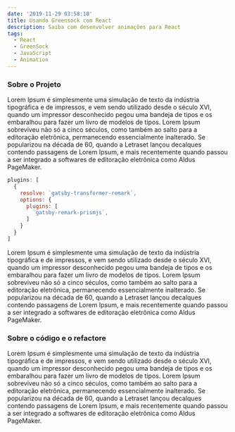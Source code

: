 ```yaml
---
date: '2019-11-29 03:58:10'
title: Usando Greensock com React
description: Saiba com desenvolver animações para React
tags:
  - React
  - GreenSock
  - JavaScript
  - Animation
---
```

### Sobre o Projeto

Lorem Ipsum é simplesmente uma simulação de texto da indústria tipográfica e de impressos, e vem sendo utilizado desde o século XVI, quando um impressor desconhecido pegou uma bandeja de tipos e os embaralhou para fazer um livro de modelos de tipos. Lorem Ipsum sobreviveu não só a cinco séculos, como também ao salto para a editoração eletrônica, permanecendo essencialmente inalterado. Se popularizou na década de 60, quando a Letraset lançou decalques contendo passagens de Lorem Ipsum, e mais recentemente quando passou a ser integrado a softwares de editoração eletrônica como Aldus PageMaker.

```javascript
plugins: [
  {
    resolve: `gatsby-transformer-remark`,
    options: {
      plugins: [
        `gatsby-remark-prismjs`,
      ]
    }
  }
]
```

Lorem Ipsum é simplesmente uma simulação de texto da indústria tipográfica e de impressos, e vem sendo utilizado desde o século XVI, quando um impressor desconhecido pegou uma bandeja de tipos e os embaralhou para fazer um livro de modelos de tipos. Lorem Ipsum sobreviveu não só a cinco séculos, como também ao salto para a editoração eletrônica, permanecendo essencialmente inalterado. Se popularizou na década de 60, quando a Letraset lançou decalques contendo passagens de Lorem Ipsum, e mais recentemente quando passou a ser integrado a softwares de editoração eletrônica como Aldus PageMaker.

### Sobre o código e o refactore

Lorem Ipsum é simplesmente uma simulação de texto da indústria tipográfica e de impressos, e vem sendo utilizado desde o século XVI, quando um impressor desconhecido pegou uma bandeja de tipos e os embaralhou para fazer um livro de modelos de tipos. Lorem Ipsum sobreviveu não só a cinco séculos, como também ao salto para a editoração eletrônica, permanecendo essencialmente inalterado. Se popularizou na década de 60, quando a Letraset lançou decalques contendo passagens de Lorem Ipsum, e mais recentemente quando passou a ser integrado a softwares de editoração eletrônica como Aldus PageMaker.
